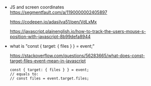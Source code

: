 * JS and screen coordinates
  https://segmentfault.com/a/1190000002405897

  https://codepen.io/adasilva51/pen/VdLxMx
  
  https://javascript.plainenglish.io/how-to-track-the-users-mouse-s-position-with-javascript-8b99defa8944
  
* what is "const { target: { files } } = event;"

  https://stackoverflow.com/questions/56283665/what-does-const-target-files-event-mean-in-javascript

  ```
  const { target: { files } } = event;
  // equals to:
  // const files = event.target.files;
  ```

  

